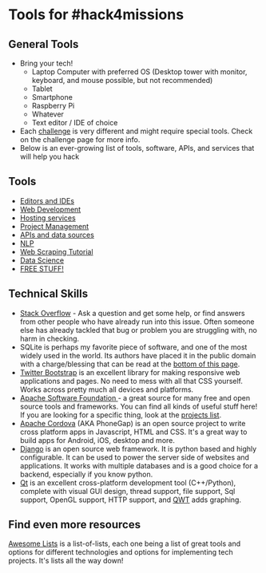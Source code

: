 # Tools for #hack4missions

## General Tools

- Bring your tech!
  - Laptop Computer with preferred OS (Desktop tower with monitor, keyboard, and mouse possible, but not recommended)
  - Tablet
  - Smartphone
  - Raspberry Pi
  - Whatever
  - Text editor / IDE of choice
- Each [challenge](../challenges/README.md) is very different and might require special tools. Check on the challenge page for more info.
- Below is an ever-growing list of tools, software, APIs, and services that will help you hack

## Tools

 - [Editors and IDEs](editors.md)
 - [Web Development](web-development.md)
 - [Hosting services](hosting-services.md)
 - [Project Management](pm.md)
 - [APIs and data sources](APIs.md)
 - [NLP](NLP.md)
 - [Web Scraping Tutorial](https://github.com/CruGlobal/predicting-professions-challenge/blob/master/3_Scraping_tutorial.ipynb)
 - [Data Science](data-sci.md)
 - [FREE STUFF!](free-stuff.md)


## Technical Skills

- [Stack Overflow](http://stackoverflow.com/) - Ask a question and get some help, or find answers from other people who have already run into this issue. Often someone else has already tackled that bug or problem you are struggling with, no harm in checking.
- SQLite is perhaps my favorite piece of software, and one of the most widely used in the world. Its authors have placed it in the public domain with a charge/blessing that can be read at the [bottom of this page](http://www.sqlite.org/about.html).
- [Twitter Bootstrap](http://getbootstrap.com/) is an excellent library for making responsive web applications and pages. No need to mess with all that CSS yourself. Works across pretty much all devices and platforms.
- [Apache Software Foundation ](http://www.apache.org/)- a great source for many free and open source tools and frameworks. You can find all kinds of useful stuff here! If you are looking for a specific thing, look at the [projects list](http://www.apache.org/index.html#projects-list).
- [Apache Cordova](https://cordova.apache.org/) (AKA PhoneGap) is an open source project to write cross platform apps in Javascript, HTML and CSS. It's a great way to build apps for Android, iOS, desktop and more.
- [Django](https://www.djangoproject.com/) is an open source web framework. It is python based and highly configurable. It can be used to power the server side of websites and applications. It works with multiple databases and is a good choice for a backend, especially if you know python.
- [Qt](https://en.wikipedia.org/wiki/Qt_(software)) is an excellent cross-platform development tool (C++/Python), complete with visual GUI design, thread support, file support, Sql support, OpenGL support, HTTP support, and [QWT](http://qwt.sourceforge.net/) adds graphing.

## Find even more resources

  [Awesome Lists](https://github.com/sindresorhus/awesome) is a list-of-lists, each one being a list of great tools and options for different technologies and options for implementing tech projects. It's lists all the way down!
